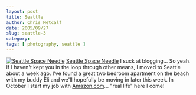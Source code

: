```yaml
---
layout: post
title: Seattle
author: Chris Metcalf
date: 2005/09/27
slug: seattle-3
category: 
tags: [ photography, seattle ]
---
```


<a href="http://www.flickr.com/photos/chrismetcalf/47237568/" title="Seattle Space Needle"><img src="http://static.flickr.com/31/47237568_e70d28e091.jpg" alt="Seattle Space Needle" class="flickrphoto" /></a>
<a href="http://www.flickr.com/photos/chrismetcalf/47237568/" class="photocaption">Seattle Space Needle</a>
I suck at blogging...
So yeah. If I haven't kept you in the loop through other means, I moved to Seattle about a week ago. I've found a great two bedroom apartment on the beach with my buddy Eli and we'll hopefully be moving in later this week.
In October I start my job with <a href="http://www.amazon.com">Amazon.com</a>...  "real life" here I come!

